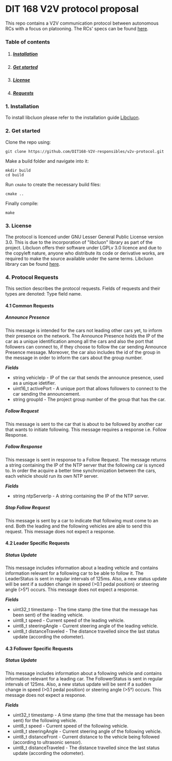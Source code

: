 # DIT 168 V2V protocol proposal

This repo contains a V2V communication protocol between autonomous RCs with a focus on platooning. The RCs' specs can be found [here](https://github.com/chalmers-revere/opendlv.scaledcars).

### Table of contents

1. ##### [Installation](https://github.com/DIT168-V2V-responsibles/v2v-protocol#1-installation)
2. ##### [Get started](https://github.com/DIT168-V2V-responsibles/v2v-protocol#2-get-started)
3. ##### [License](https://github.com/DIT168-V2V-responsibles/v2v-protocol#3-license)
4. ##### [Requests](https://github.com/DIT168-V2V-responsibles/v2v-protocol#4-protocol-requests)

### 1. Installation
To install libcluon please refer to the installation guide [Libcluon](https://github.com/chrberger/libcluon).

### 2. Get started

Clone the repo using:
```
git clone https://github.com/DIT168-V2V-responsibles/v2v-protocol.git
```

Make a build folder and navigate into it:
```
mkdir build
cd build
```

Run `cmake` to create the necessary build files:
```
cmake ..
```

Finally compile:
```
make
```

### 3. License
The protocol is licenced under GNU Lesser General Public License version 3.0. This is due to the incorporation of "libcluon" library as part of the project. Libcluon offers their software under LGPLv 3.0 licence and due to the copyleft nature, anyone who distribute its code or derivative works, are required to make the source available under the same terms. 
Libcluon library can be found [here](https://github.com/chrberger/libcluon).

### 4. Protocol Requests 
This section describes the protocol requests. Fields of requests and their types are denoted: Type field name.

#### 4.1 Common Requests

##### Announce Presence
This message is intended for the cars not leading other cars yet, to inform their presence on the network. The Announce Presence holds the IP of the car as a unique identification among all the cars and also the port that followers can connect to, if they choose to follow the car sending Announce Presence message. Moreover, the car also includes the id of the group in the message in order to inform the cars about the group number.

***Fields***
* string   vehicleIp  - IP of the car that sends the announce presence, used as a unique idetifier.
* uint16_t activePort - A unique port that allows followers to connect to the car sending the announcement.
* string   groupId    - The project group number of the group that has the car.

##### Follow Request  
This message is sent to the car that is about to be followed by another car that wants to initiate following. This message requires a response i.e. Follow Response. 

##### Follow Response
This message is sent in response to a Follow Request. The message returns a string containing the IP of the NTP server that the following car is synced to. In order the acquire a better time synchronization between the cars, each vehicle should run its own NTP server.

***Fields***
* string ntpServerIp - A string containing the IP of the NTP server.

##### Stop Follow Request
This message is sent by a car to indicate that following must come to an end. Both the leading and the following vehicles are able to send this request. This message does not expect a response.

#### 4.2 Leader Specific Requests

##### Status Update
This message includes information about a leading vehicle and contains information relevant for a following car to be able to follow it. The LeaderStatus is sent in regular intervals of 125ms. Also, a new status update will be sent if a sudden change in speed (>0.1 pedal position) or steering angle (>5°) occurs. This message does not expect a response.

***Fields***
* uint32_t timestamp       - The time stamp (the time that the message has been sent) of the leading vehicle.
* uint8_t  speed           - Current speed of the leading vehicle.
* uint8_t steeringAngle    - Current steering angle of the leading vehicle.
* uint8_t distanceTraveled - The distance travelled since the last status update (according the odometer).

#### 4.3 Follower Specific Requests

##### Status Update
This message includes information about a following vehicle and contains information relevant for a leading car. The FollowerStatus is sent in regular intervals of 125ms. Also, a new status update will be sent if a sudden change in speed (>0.1 pedal position) or steering angle (>5°) occurs. This message does not expect a response.

***Fields***
* uint32_t timestamp       - A time stamp (the time that the message has been sent) for the following vehicle.
* uint8_t speed            - Current speed of the following vehicle.
* uint8_t steeringAngle    - Current steering angle of the following vehicle.
* uint8_t distanceFront    - Current distance to the vehicle being followed (according to ultrasonic sensor).
* uint8_t distanceTraveled - The distance travelled since the last status update (according the odometer).
